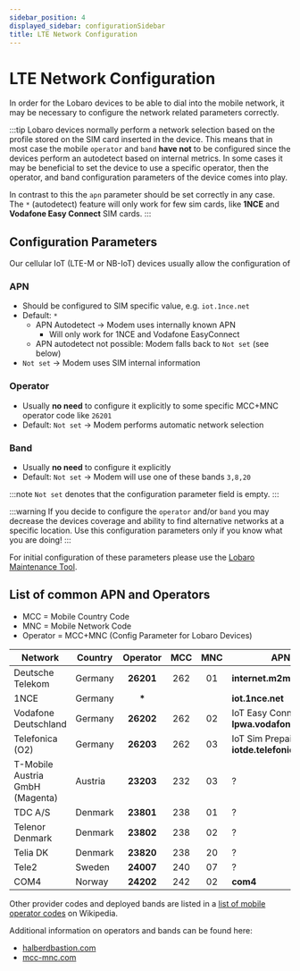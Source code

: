 ```yaml
---
sidebar_position: 4
displayed_sidebar: configurationSidebar
title: LTE Network Configuration
---
```


# LTE Network Configuration

In order for the Lobaro devices to be able to dial into the mobile network, it may be necessary to configure the network
related parameters correctly.

:::tip
Lobaro devices normally perform a network selection based on the profile stored on the SIM card inserted in the device.
This means that in most case the mobile `operator` and `band` **have
not** to be configured since the devices perform an autodetect based on internal metrics. In some cases it may be
beneficial
to set the device to use a specific operator, then the operator, and band configuration parameters of the device comes
into play.

In contrast to this the `apn` parameter should be set correctly in any case. The `*` (autodetect) feature will only work
for few sim cards, like **1NCE** and **Vodafone Easy Connect** SIM cards.
:::

## Configuration Parameters

Our cellular IoT (LTE-M or NB-IoT) devices usually allow the configuration of

### APN

* Should be configured to SIM specific value, e.g. `iot.1nce.net`
* Default: `*`
    * APN Autodetect -> Modem uses internally known APN
        * Will only work for 1NCE and Vodafone EasyConnect
    * APN autodetect not possible: Modem falls back to `Not set` (see below)
* `Not set` -> Modem uses SIM internal information

### Operator

* Usually **no need** to configure it explicitly to some specific MCC+MNC operator code like `26201`
* Default: `Not set` -> Modem performs automatic network selection

### Band

* Usually **no need** to configure it explicitly
* Default: `Not set` -> Modem will use one of these bands `3,8,20`

:::note
`Not set` denotes that the configuration parameter field is empty.
:::

:::warning
If you decide to configure the `operator` and/or `band` you may decrease the devices coverage and ability to find
alternative networks at a specific location. Use this configuration parameters only if you know what you are doing!
:::

For initial configuration of these parameters please use the [Lobaro Maintenance Tool](./lobaro-config-tool.md).

## List of common APN and Operators

* MCC = Mobile Country Code
* MNC = Mobile Network Code
* Operator = MCC+MNC (Config Parameter for Lobaro Devices)

| Network                         | Country | **Operator** | MCC | MNC | **APN**                                   |
|---------------------------------|---------|:------------:|:---:|:---:|-------------------------------------------|
| Deutsche Telekom                | Germany |  **26201**   | 262 | 01  | **internet.m2mportal.de**                 |
| 1NCE                            | Germany |    **\***    |     |     | **iot.1nce.net**                          |
| Vodafone Deutschland            | Germany |  **26202**   | 262 | 02  | IoT Easy Connect: **lpwa.vodafone.com**   |
| Telefonica (O2)                 | Germany |  **26203**   | 262 | 03  | IoT Sim Prepaid: **iotde.telefonica.com** |
| T-Mobile Austria GmbH (Magenta) | Austria |  **23203**   | 232 | 03  | ?                                         |
| TDC A/S                         | Denmark |  **23801**   | 238 | 01  | ?                                         |
| Telenor Denmark                 | Denmark |  **23802**   | 238 | 02  | ?                                         |
| Telia DK                        | Denmark |  **23820**   | 238 | 20  | ?                                         |
| Tele2                           | Sweden  |  **24007**   | 240 | 07  | ?                                         |
| COM4                            | Norway  |  **24202**   | 242 | 02  | **com4**                                  |

Other provider codes and deployed bands are listed in
a [list of mobile operator codes](https://en.wikipedia.org/wiki/Mobile_Network_Codes_in_ITU_region_2xx_(Europe)) on
Wikipedia.

Additional information on operators and bands can be found here:

* [halberdbastion.com](https://halberdbastion.com/intelligence/mobile-networks)
* [mcc-mnc.com](https://mcc-mnc.com/)